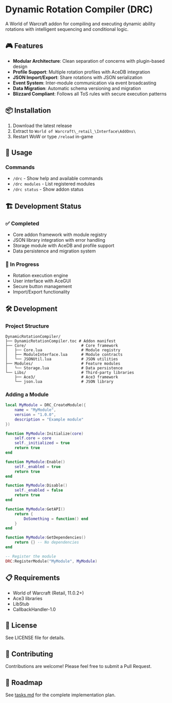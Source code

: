 # Dynamic Rotation Compiler (DRC)

A World of Warcraft addon for compiling and executing dynamic ability rotations with intelligent sequencing and conditional logic.

## 🎮 Features

- **Modular Architecture**: Clean separation of concerns with plugin-based design
- **Profile Support**: Multiple rotation profiles with AceDB integration
- **JSON Import/Export**: Share rotations with JSON serialization
- **Event System**: Inter-module communication via event broadcasting
- **Data Migration**: Automatic schema versioning and migration
- **Blizzard Compliant**: Follows all ToS rules with secure execution patterns

## 📦 Installation

1. Download the latest release
2. Extract to `World of Warcraft\_retail_\Interface\AddOns\`
3. Restart WoW or type `/reload` in-game

## 🚀 Usage

### Commands

- `/drc` - Show help and available commands
- `/drc modules` - List registered modules
- `/drc status` - Show addon status

## 🏗️ Development Status

### ✅ Completed
- Core addon framework with module registry
- JSON library integration with error handling
- Storage module with AceDB and profile support
- Data persistence and migration system

### 🚧 In Progress
- Rotation execution engine
- User interface with AceGUI
- Secure button management
- Import/Export functionality

## 🛠️ Development

### Project Structure

```
DynamicRotationCompiler/
├── DynamicRotationCompiler.toc # Addon manifest
├── Core/                        # Core framework
│   ├── Core.lua                 # Module registry
│   ├── ModuleInterface.lua      # Module contracts
│   └── JSONUtil.lua             # JSON utilities
├── Modules/                     # Feature modules
│   └── Storage.lua              # Data persistence
└── Libs/                        # Third-party libraries
    ├── Ace3/                    # Ace3 framework
    └── json.lua                 # JSON library
```

### Adding a Module

```lua
local MyModule = DRC_CreateModule({
    name = "MyModule",
    version = "1.0.0",
    description = "Example module"
})

function MyModule:Initialize(core)
    self.core = core
    self._initialized = true
    return true
end

function MyModule:Enable()
    self._enabled = true
    return true
end

function MyModule:Disable()
    self._enabled = false
    return true
end

function MyModule:GetAPI()
    return {
        DoSomething = function() end
    }
end

function MyModule:GetDependencies()
    return {} -- No dependencies
end

-- Register the module
DRC:RegisterModule("MyModule", MyModule)
```

## 📋 Requirements

- World of Warcraft (Retail, 11.0.2+)
- Ace3 libraries
- LibStub
- CallbackHandler-1.0

## 📄 License

See LICENSE file for details.

## 🤝 Contributing

Contributions are welcome! Please feel free to submit a Pull Request.

## 📝 Roadmap

See [tasks.md](.kiro/specs/dynamic-rotation-compiler/tasks.md) for the complete implementation plan.
